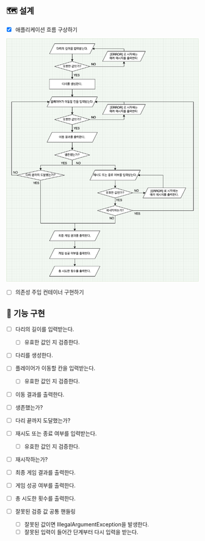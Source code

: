 ## 🗺 설계
* [x] 애플리케이션 흐름 구상하기

![](application-blueprint.png)

* [ ] 의존성 주입 컨테이너 구현하기

## 🐳 기능 구현
* [ ] 다리의 길이를 입력받는다.
  * [ ] 유효한 값인 지 검증한다.
* [ ] 다리를 생성한다.
* [ ] 플레이어가 이동할 칸을 입력받는다.
  * [ ] 유효한 값인 지 검증한다.
* [ ] 이동 결과를 출력한다.
* [ ] 생존했는가?
* [ ] 다리 끝까지 도달했는가?
* [ ] 재시도 또는 종료 여부를 입력받는다.
  * [ ] 유효한 값인 지 검증한다.
* [ ] 재시작하는가?
* [ ] 최종 게임 결과를 출력한다.
* [ ] 게임 성공 여부를 출력한다.
* [ ] 총 시도한 횟수를 출력한다.
  
* [ ] 잘못된 검증 값 공통 핸들링
  * [ ] 잘못된 값이면 IllegalArgumentException을 발생한다.
  * [ ] 잘못된 입력이 들어간 단계부터 다시 입력을 받는다.